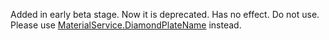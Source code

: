 Added in early beta stage. Now it is deprecated. Has no effect. Do not
use. Please use [MaterialService.DiamondPlateName](https://create.roblox.com/docs/reference/engine/classes/MaterialService#DiamondPlateName) instead.